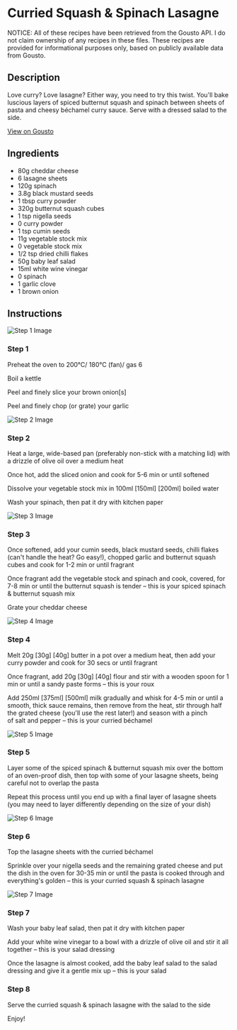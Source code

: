 # Curried Squash & Spinach Lasagne

NOTICE: All of these recipes have been retrieved from the Gousto API. I do not claim ownership of any recipes in these files. These recipes are provided for informational purposes only, based on publicly available data from Gousto.

## Description

Love curry? Love lasagne? Either way, you need to try this twist. You'll bake luscious layers of spiced butternut squash and spinach between sheets of pasta and cheesy béchamel curry sauce. Serve with a dressed salad to the side. 

[View on Gousto](https://www.gousto.co.uk/recipes/cookbook/curried-squash-spinach-lasagne)

## Ingredients

- 80g cheddar cheese
- 6 lasagne sheets
- 120g spinach
- 3.8g black mustard seeds
- 1 tbsp curry powder
- 320g butternut squash cubes
- 1 tsp nigella seeds
- 0 curry powder
- 1 tsp cumin seeds
- 11g vegetable stock mix
- 0 vegetable stock mix
- 1/2 tsp dried chilli flakes
- 50g baby leaf salad
- 15ml white wine vinegar
- 0 spinach
- 1 garlic clove
- 1 brown onion

## Instructions

![Step 1 Image](https://production-media.gousto.co.uk/cms/recipe-step-image/Step-1-1641914074770-x200.jpg)

### Step 1

Preheat the oven to 200°C/ 180°C (fan)/ gas 6

Boil a kettle

Peel and finely slice your brown onion[s]

Peel and finely chop (or grate) your garlic

![Step 2 Image](https://production-media.gousto.co.uk/cms/recipe-step-image/Step-2-1641914081502-x200.jpg)

### Step 2

Heat a large, wide-based pan (preferably non-stick with a matching lid) with a drizzle of olive oil over a medium heat

Once hot, add the sliced onion and cook for 5-6 min or until softened

Dissolve your vegetable stock mix in 100ml <span class="text-purple">[150ml] </span><span class="text-danger">[200ml] </span>boiled water

Wash your spinach, then pat it dry with kitchen paper

![Step 3 Image](https://production-media.gousto.co.uk/cms/recipe-step-image/Step-3-1641914092360-x200.jpg)

### Step 3

Once softened, add your cumin seeds, black mustard seeds, chilli flakes (can't handle the heat? Go easy!), chopped garlic and butternut squash cubes and cook for 1-2 min or until fragrant

Once fragrant add the vegetable stock and spinach and cook, covered, for 7-8 min or until the butternut squash is tender – this is your spiced spinach & butternut squash mix

Grate your cheddar cheese

![Step 4 Image](https://production-media.gousto.co.uk/cms/recipe-step-image/Step-4-1641914135781-x200.jpg)

### Step 4

Melt 20g <span class="text-purple">[30g]</span> <span class="text-danger">[40g]</span> butter in a pot over a medium heat, then add your curry powder and cook for 30 secs or until fragrant

Once fragrant, add 20g <span class="text-purple">[30g]</span> <span class="text-danger">[40g] </span>flour and stir with a wooden spoon for 1 min or until a sandy paste forms – this is your roux

Add 250ml<span class="text-purple"> [375ml]</span> <span class="text-danger">[500ml] </span>milk gradually and whisk for 4-5 min or until a smooth, thick sauce remains, then remove from the heat, stir through half the grated cheese (you'll use the rest later!) and season with a pinch of salt and pepper – this is your curried béchamel

![Step 5 Image](https://production-media.gousto.co.uk/cms/recipe-step-image/Step-5-1641914182294-x200.jpg)

### Step 5

Layer some of the spiced spinach & butternut squash mix over the bottom of an oven-proof dish, then top with some of your lasagne sheets, being careful not to overlap the pasta

Repeat this process until you end up with a final layer of lasagne sheets (you may need to layer differently depending on the size of your dish)

![Step 6 Image](https://production-media.gousto.co.uk/cms/recipe-step-image/Step-5-1641914200626-x200.jpg)

### Step 6

Top the lasagne sheets with the curried béchamel

Sprinkle over your nigella seeds and the remaining grated cheese and put the dish in the oven for 30-35 min or until the pasta is cooked through and everything's golden – this is your curried squash & spinach lasagne

![Step 7 Image](https://production-media.gousto.co.uk/cms/recipe-step-image/Step-7-1641914207384-x200.jpg)

### Step 7

Wash your baby leaf salad, then pat it dry with kitchen paper

Add your white wine vinegar to a bowl with a drizzle of olive oil and stir it all together – this is your salad dressing

Once the lasagne is almost cooked, add the baby leaf salad to the salad dressing and give it a gentle mix up – this is your salad

### Step 8

Serve the curried squash & spinach lasagne with the salad to the side

Enjoy!

